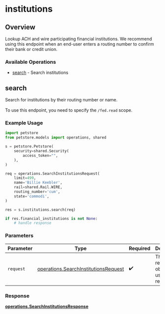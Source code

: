 # institutions

## Overview

Lookup ACH and wire participating financial institutions. We recommend using this endpoint when an end-user enters a routing number to confirm their bank or credit union.

### Available Operations

* [search](#search) - Search institutions

## search

Search for institutions by their routing number or name. <br><br> To use this endpoint, you need to specify the `/fed.read` scope.

### Example Usage

```python
import petstore
from petstore.models import operations, shared

s = petstore.Petstore(
    security=shared.Security(
        access_token="",
    ),
)

req = operations.SearchInstitutionsRequest(
    limit=499,
    name='Billie Keebler',
    rail=shared.Rail.WIRE,
    routing_number='cum',
    state='commodi',
)

res = s.institutions.search(req)

if res.financial_institutions is not None:
    # handle response
```

### Parameters

| Parameter                                                                                    | Type                                                                                         | Required                                                                                     | Description                                                                                  |
| -------------------------------------------------------------------------------------------- | -------------------------------------------------------------------------------------------- | -------------------------------------------------------------------------------------------- | -------------------------------------------------------------------------------------------- |
| `request`                                                                                    | [operations.SearchInstitutionsRequest](../../models/operations/searchinstitutionsrequest.md) | :heavy_check_mark:                                                                           | The request object to use for the request.                                                   |


### Response

**[operations.SearchInstitutionsResponse](../../models/operations/searchinstitutionsresponse.md)**

